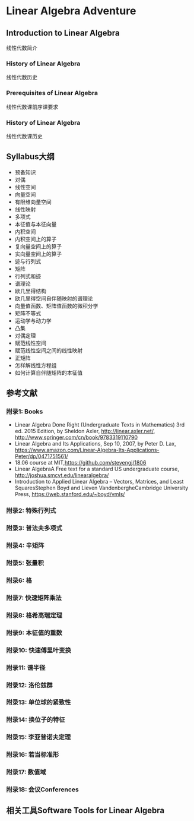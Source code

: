 # Linear Algebra Adventure
<TBC>

## Introduction to Linear Algebra
线性代数简介
<TBC>

### History of Linear Algebra
线性代数历史
<TBC>

### Prerequisites of Linear Algebra
线性代数课前序课要求
<TBC>

### History of Linear Algebra
线性代数课历史
<TBC>

## Syllabus大纲

+ 预备知识
+ 对偶
+ 线性空间
+ 向量空间
+ 有限维向量空间
+ 线性映射
+ 多项式
+ 本征值与本征向量
+ 内积空间
+ 内积空间上的算子
+ 复向量空间上的算子
+ 实向量空间上的算子
+ 迹与行列式
+ 矩阵
+ 行列式和迹
+ 谱理论
+ 欧几里得结构
+ 欧几里得空间自伴随映射的谱理论
+ 向量值函数、矩阵值函数的微积分学
+ 矩阵不等式
+ 运动学与动力学
+ 凸集
+ 对偶定理
+ 赋范线性空间
+ 赋范线性空间之间的线性映射
+ 正矩阵
+ 怎样解线性方程组
+ 如何计算自伴随矩阵的本征值

## 参考文献

### 附录1: Books

+ Linear Algebra Done Right (Undergraduate Texts in Mathematics) 3rd ed. 2015 Edition, by Sheldon Axler, http://linear.axler.net/, http://www.springer.com/cn/book/9783319110790
+ Linear Algebra and Its Applications, Sep 10, 2007, by Peter D. Lax, https://www.amazon.com/Linear-Algebra-Its-Applications-Peter/dp/0471751561/
+ 18.06 course at MIT,https://github.com/stevengj/1806
+ Linear AlgebraA Free text for a standard US undergraduate course, http://joshua.smcvt.edu/linearalgebra/
+ Introduction to Applied Linear Algebra – Vectors, Matrices, and Least SquaresStephen Boyd and Lieven VandenbergheCambridge University Press, https://web.stanford.edu/~boyd/vmls/

### 附录2: 特殊行列式

### 附录3: 普法夫多项式

### 附录4: 辛矩阵

### 附录5: 张量积

### 附录6: 格

### 附录7: 快速矩阵乘法

### 附录8: 格希高瑞定理

### 附录9: 本征值的重数

### 附录10: 快速傅里叶变换

### 附录11: 谱半径

### 附录12: 洛伦兹群

### 附录13: 单位球的紧致性

### 附录14: 换位子的特征

### 附录15: 李亚普诺夫定理

### 附录16: 若当标准形

### 附录17: 数值域

### 附录18: 会议Conferences
<TBC>

## 相关工具Software Tools for Linear Algebra
<TBC>

